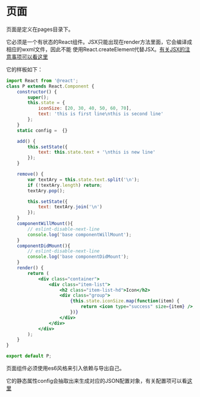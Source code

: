 # 页面


页面是定义在pages目录下。

它必须是一个有状态的React组件。JSX只能出现在render方法里面，它会编译成相应的wxml文件，因此不能
使用React.createElement代替JSX。[有关JSX的注意事项可以看这里](jsx.md)


它的样板如下：

```jsx
import React from '@react';
class P extends React.Component {
    constructor() {
        super();
        this.state = {
            iconSize: [20, 30, 40, 50, 60, 70],
            text: 'this is first line\nthis is second line'
        };
    }
    static config =  {}

    add() {
        this.setState({
            text: this.state.text + '\nthis is new line'
        });
    }

    remove() {
        var textAry = this.state.text.split('\n');
        if (!textAry.length) return;
        textAry.pop();

        this.setState({
            text: textAry.join('\n')
        });
    }
    componentWillMount(){
        // eslint-disable-next-line
        console.log('base componentWillMount');
    }
    componentDidMount(){
        // eslint-disable-next-line
        console.log('base componentDidMount');
    }
    render() {
        return (
            <div class="container">
                <div class="item-list">
                    <h2 class="item-list-hd">Icon</h2>
                    <div class="group">
                        {this.state.iconSize.map(function(item) {
                            return <icon type="success" size={item} />;
                        })}
                    </div>
                </div>
            </div>
        );
    }
}

export default P;
```

页面组件必须使用es6风格来引入依赖与导出自己。

它的静态属性config会抽取出来生成对应的JSON配置对象，有关配置项可以看[这里](https://developers.weixin.qq.com/miniprogram/dev/framework/config.html#%E9%A1%B5%E9%9D%A2%E9%85%8D%E7%BD%AE)